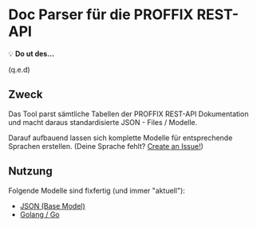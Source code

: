 # Doc Parser für die PROFFIX REST-API


:bulb:  **Do ut des...**

(q.e.d)

## Zweck
Das Tool parst sämtliche Tabellen der PROFFIX REST-API Dokumentation und macht daraus standardisierte JSON - Files / Modelle.

Darauf aufbauend lassen sich komplette Modelle für entsprechende Sprachen erstellen.
(Deine Sprache fehlt? [Create an Issue!](https://github.com/pitw/doc-parser-proffix/issues))

## Nutzung

Folgende Modelle sind fixfertig (und immer "aktuell"):

- [JSON (Base Model)](https://github.com/pitw/doc-parser-proffix/tree/master/_result/json_base)
- [Golang / Go](https://github.com/pitw/doc-parser-proffix/tree/master/_result/golang)


